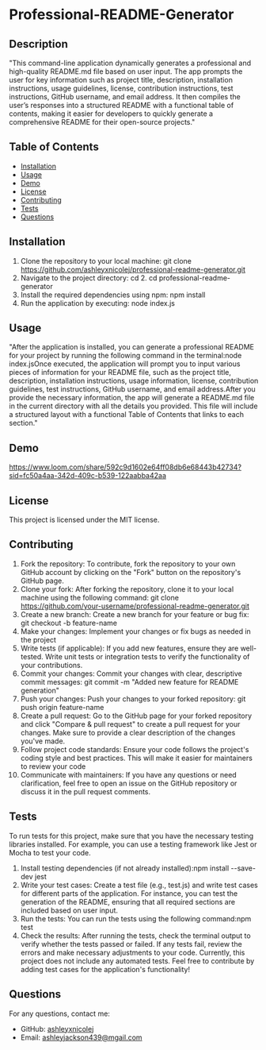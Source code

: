 # Professional-README-Generator

## Description
"This command-line application dynamically generates a professional and high-quality README.md file based on user input. The app prompts the user for key information such as project title, description, installation instructions, usage guidelines, license, contribution instructions, test instructions, GitHub username, and email address. It then compiles the user’s responses into a structured README with a functional table of contents, making it easier for developers to quickly generate a comprehensive README for their open-source projects."

## Table of Contents
- [Installation](#installation)
- [Usage](#usage)
- [Demo](#demo)
- [License](#license)
- [Contributing](#contributing)
- [Tests](#tests)
- [Questions](#questions)

## Installation
1. Clone the repository to your local machine: git clone https://github.com/ashleyxnicolej/professional-readme-generator.git  
2. Navigate to the project directory: cd 2. cd professional-readme-generator
3. Install the required dependencies using npm:  npm install
4. Run the application by executing: node index.js


## Usage
 "After the application is installed, you can generate a professional README for your project by running the following command in the terminal:node index.jsOnce executed, the application will prompt you to input various pieces of information for your README file, such as the project title, description, installation instructions, usage information, license, contribution guidelines, test instructions, GitHub username, and email address.After you provide the necessary information, the app will generate a README.md file in the current directory with all the details you provided. This file will include a structured layout with a functional Table of Contents that links to each section."

## Demo
https://www.loom.com/share/592c9d1602e64ff08db6e68443b42734?sid=fc50a4aa-342d-409c-b539-122aabba42aa


## License
This project is licensed under the MIT license.

## Contributing
1. Fork the repository: To contribute, fork the repository to your own GitHub account by clicking on the "Fork" button on the repository's GitHub page.
2. Clone your fork: After forking the repository, clone it to your local machine using the following command: git clone https://github.com/your-username/professional-readme-generator.git 
3. Create a new branch: Create a new branch for your feature or bug fix: git checkout -b feature-name  
4. Make your changes: Implement your changes or fix bugs as needed in the project
5. Write tests (if applicable): If you add new features, ensure they are well-tested. Write unit tests or integration tests to verify the functionality of your contributions.
6. Commit your changes: Commit your changes with clear, descriptive commit messages: git commit -m "Added new feature for README generation"  
7. Push your changes: Push your changes to your forked repository: git push origin feature-name  
8. Create a pull request: Go to the GitHub page for your forked repository and click "Compare & pull request" to create a pull request for your changes. Make sure to  provide a clear description of the changes you've made.
9. Follow project code standards: Ensure your code follows the project's coding style and best practices. This will make it easier for maintainers to review your code
10. Communicate with maintainers: If you have any questions or need clarification, feel free to open an issue on the GitHub repository or discuss it in the pull request comments.

## Tests
To run tests for this project, make sure that you have the necessary testing libraries installed. For example, you can use a testing framework like Jest or Mocha to test your code.
1. Install testing dependencies (if not already installed):npm install --save-dev jest   
2. Write your test cases: Create a test file (e.g., test.js) and write test cases for different parts of the application. For instance, you can test the generation of the README, ensuring that all required sections are included based on user input.
3. Run the tests: You can run the tests using the following command:npm test  
4. Check the results: After running the tests, check the terminal output to verify whether the tests passed or failed. If any tests fail, review the errors and make necessary adjustments to your code.
Currently, this project does not include any automated tests. Feel free to contribute by adding test cases for the application's functionality!

## Questions
For any questions, contact me:
- GitHub: [ashleyxnicolej](https://github.com/ashleyxnicolej)
- Email: ashleyjackson439@mgail.com

